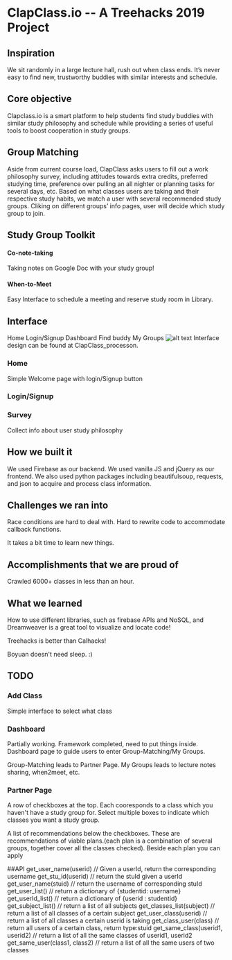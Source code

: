 # ClapClass.io -- A Treehacks 2019 Project

## Inspiration
We sit randomly in a large lecture hall, rush out when class ends. It’s never easy to find new, trustworthy buddies with similar interests and schedule. 

## Core objective
Clapclass.io is a smart platform to help students find study buddies with similar study philosophy and schedule while providing a series of useful tools to boost cooperation in study groups.

## Group Matching
Aside from current course load, ClapClass asks users to fill out a work philosophy survey, including attitudes towards extra credits, preferred studying time, preference over pulling an all nighter or planning tasks for several days, etc. Based on what classes users are taking and their respective study habits, we match a user with several recommended study groups. Cliking on different groups’ info pages, user will decide which study group to join.

## Study Group Toolkit
#### Co-note-taking
Taking notes on Google Doc with your study group! 
#### When-to-Meet
Easy Interface to schedule a meeting and reserve study room in Library.

## Interface
Home
Login/Signup
Dashboard
Find buddy
My Groups
![alt text](https://github.com/violetyao/treehacks/blob/master/ClapClass_processon%201.25%20am.jpg)
Interface design can be found at ClapClass_processon. 

### Home
Simple Welcome page with login/Signup button

### Login/Signup

### Survey
Collect info about user study philosophy

## How we built it
We used Firebase as our backend. We used vanilla JS and jQuery as our frontend. We also used python packages including beautifulsoup, requests, and json to acquire and process class information.

## Challenges we ran into
Race conditions are hard to deal with. Hard to rewrite code to accommodate callback functions.

It takes a bit time to learn new things.

## Accomplishments that we are proud of
Crawled 6000+ classes in less than an hour.

## What we learned
How to use different libraries, such as firebase APIs and NoSQL, and Dreamweaver is a great tool to visualize and locate code!

Treehacks is better than Calhacks!

Boyuan doesn't need sleep. :)


## TODO

### Add Class
Simple interface to select what class 

### Dashboard
Partially working. Framework completed, need to put things inside.
Dashboard page to guide users to enter Group-Matching/My Groups.

Group-Matching leads to Partner Page. 
My Groups leads to lecture notes sharing, when2meet, etc.

### Partner Page
A row of checkboxes at the top. Each cooresponds to a class which you haven't have a study group for. Select multiple boxes to indicate which classes you want a study group.

A list of recommendations below the checkboxes. These are recommendations of viable plans.(each plan is a combination of several groups, together cover all the classes checked). Beside each plan you can apply

##API
get_user_name(userid) // Given a userId, return the corresponding username
get_stu_id(userid) // return the stuId given a userId
get_user_name(stuid) // return the username of corresponding stuId
get_user_list() // return a dictionary of {studentid: username}
get_userId_list() // return a dictionary of {userid : studentid}
get_subject_list() // return a list of all subjects
get_classes_list(subject) // return a list of all classes of a certain subject
get_user_class(userid) // return a list of all classes a certain userid is taking
get_class_user(class) // return all users of a certain class, return type:stuid
get_same_class(userid1, userid2) // return a list of all the same classes of userid1, userid2
get_same_user(class1, class2) // return a list of all the same users of two classes

